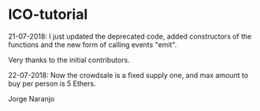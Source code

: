 # ICO-tutorial

21-07-2018: I just updated the deprecated code, added constructors of the functions and the new form of calling events "emit".

Very thanks to the initial contributors.

22-07-2018: Now the crowdsale is a fixed supply one, and max amount to buy per person is 5 Ethers. 

Jorge Naranjo
